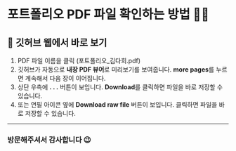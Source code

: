 # 포트폴리오 PDF 파일 확인하는 방법 📄✨


## 🔎 깃허브 웹에서 바로 보기

1. PDF 파일 이름을 클릭 (포트폴리오_김다희.pdf)
2. 깃허브가 자동으로 **내장 PDF 뷰어**로 미리보기를 보여줍니다. **more pages**를 누르면 계속해서 다음 장이 이어집니다.
3. 상단 우측에 **. . .** 버튼이 보입니다. **Download**를 클릭하면 파일을 바로 저장할 수 있습니다.
4. 또는 연필 아이콘 옆에 **Download raw file** 버튼이 보입니다. 클릭하면 파일을 바로 저장할 수 있습니다.

---

### 방문해주셔서 감사합니다 😉
